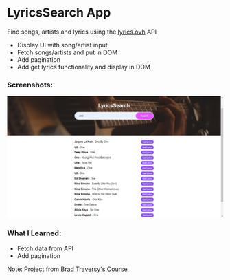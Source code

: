 # LyricsSearch App

Find songs, artists and lyrics using the [lyrics.ovh](https://lyricsovh.docs.apiary.io/#) API

- Display UI with song/artist input
- Fetch songs/artists and put in DOM
- Add pagination
- Add get lyrics functionality and display in DOM

### Screenshots:

![Project UI](https://github.com/lucas3z/lyrics-search/blob/master/screenshots/project-ui.png?raw=true)

### What I Learned:

- Fetch data from API
- Add pagination

Note: Project from [Brad Traversy's Course](https://vanillawebprojects.com/)
